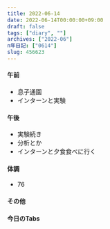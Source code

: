 ```yaml
---
title: 2022-06-14
date: 2022-06-14T00:00:00+09:00
draft: false
tags: ["diary", ""]
archives: ["2022-06"]
n年日記: ["0614"]
slug: 456623
---
```

#### 午前
- 息子通園
- インターンと実験
#### 午後
- 実験続き
- 分析とか
- インターンと夕食食べに行く
#### 体調
- 76
#### その他
#### 今日のTabs